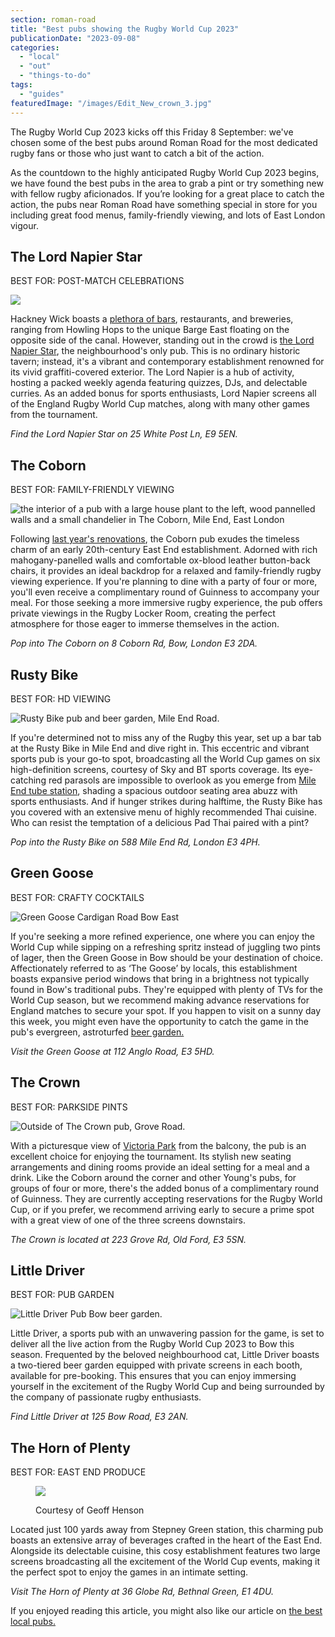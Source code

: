 ```yaml
---
section: roman-road
title: "Best pubs showing the Rugby World Cup 2023"
publicationDate: "2023-09-08"
categories: 
  - "local"
  - "out"
  - "things-to-do"
tags: 
  - "guides"
featuredImage: "/images/Edit_New_crown_3.jpg"
---
```


The Rugby World Cup 2023 kicks off this Friday 8 September: we've chosen some of the best pubs around Roman Road for the most dedicated rugby fans or those who just want to catch a bit of the action.

As the countdown to the highly anticipated Rugby World Cup 2023 begins, we have found the best pubs in the area to grab a pint or try something new with fellow rugby aficionados. If you’re looking for a great place to catch the action, the pubs near Roman Road have something special in store for you including great food menus, family-friendly viewing, and lots of East London vigour.

## The Lord Napier Star

BEST FOR: POST-MATCH CELEBRATIONS

![](/images/Lord-Napier-Star-1024x682.jpeg)

Hackney Wick boasts a [plethora of bars](https://romanroadlondon.com/hackney-wick-bars-restaurants-raves/), restaurants, and breweries, ranging from Howling Hops to the unique Barge East floating on the opposite side of the canal. However, standing out in the crowd is [the Lord Napier Star](https://romanroadlondon.com/lord-napier-star-voted-best-rooftop-bar/), the neighbourhood's only pub. This is no ordinary historic tavern; instead, it's a vibrant and contemporary establishment renowned for its vivid graffiti-covered exterior. The Lord Napier is a hub of activity, hosting a packed weekly agenda featuring quizzes, DJs, and delectable curries. As an added bonus for sports enthusiasts, Lord Napier screens all of the England Rugby World Cup matches, along with many other games from the tournament.

_Find the Lord Napier Star on 25 White Post Ln, E9 5EN._

## The Coborn

BEST FOR: FAMILY-FRIENDLY VIEWING

![the interior of a pub with a large house plant to the left, wood pannelled walls and a small chandelier in The Coborn, Mile End, East London](/images/inside-coborn-mile-end-refurbished-1024x683.jpg)

Following [last year's renovations](https://romanroadlondon.com/coborn-pub-mile-end-reopens/), the Coborn pub exudes the timeless charm of an early 20th-century East End establishment. Adorned with rich mahogany-panelled walls and comfortable ox-blood leather button-back chairs, it provides an ideal backdrop for a relaxed and family-friendly rugby viewing experience. If you're planning to dine with a party of four or more, you'll even receive a complimentary round of Guinness to accompany your meal. For those seeking a more immersive rugby experience, the pub offers private viewings in the Rugby Locker Room, creating the perfect atmosphere for those eager to immerse themselves in the action.

_Pop into The Coborn on 8 Coborn Rd, Bow, London E3 2DA._

## Rusty Bike

BEST FOR: HD VIEWING

![Rusty Bike pub and beer garden, Mile End Road.](/images/rusty-bike-pub-mile-end-1024x683.jpg)

If you're determined not to miss any of the Rugby this year, set up a bar tab at the Rusty Bike in Mile End and dive right in. This eccentric and vibrant sports pub is your go-to spot, broadcasting all the World Cup games on six high-definition screens, courtesy of Sky and BT sports coverage. Its eye-catching red parasols are impossible to overlook as you emerge from [Mile End tube station](https://romanroadlondon.com/mile-end-tube-luke-agbaimoni-photographs/), shading a spacious outdoor seating area abuzz with sports enthusiasts. And if hunger strikes during halftime, the Rusty Bike has you covered with an extensive menu of highly recommended Thai cuisine. Who can resist the temptation of a delicious Pad Thai paired with a pint? 

_Pop into the Rusty Bike on 588 Mile End Rd, London E3 4PH._

## Green Goose

BEST FOR: CRAFTY COCKTAILS 

![Green Goose Cardigan Road Bow East](/images/Green-Goose-Cardigan-Road-Bow-East-London-1024x703-1-1024x703.jpg)

If you're seeking a more refined experience, one where you can enjoy the World Cup while sipping on a refreshing spritz instead of juggling two pints of lager, then the Green Goose in Bow should be your destination of choice. Affectionately referred to as ‘The Goose’ by locals, this establishment boasts expansive period windows that bring in a brightness not typically found in Bow's traditional pubs. They're equipped with plenty of TVs for the World Cup season, but we recommend making advance reservations for England matches to secure your spot. If you happen to visit on a sunny day this week, you might even have the opportunity to catch the game in the pub's evergreen, astroturfed [beer garden.](https://romanroadlondon.com/best-beer-gardens/)

_Visit the Green Goose at 112 Anglo Road, E3 5HD._

## The Crown

BEST FOR: PARKSIDE PINTS 

![Outside of The Crown pub, Grove Road.](/images/CROWN-NEW-1024x683.jpg)

With a picturesque view of [Victoria Park](https://romanroadlondon.com/victoria-park-east-london-bow/) from the balcony, the pub is an excellent choice for enjoying the tournament. Its stylish new seating arrangements and dining rooms provide an ideal setting for a meal and a drink. Like the Coborn around the corner and other Young's pubs, for groups of four or more, there's the added bonus of a complimentary round of Guinness. They are currently accepting reservations for the Rugby World Cup, or if you prefer, we recommend arriving early to secure a prime spot with a great view of one of the three screens downstairs.

_The Crown is located at 223 Grove Rd, Old Ford, E3 5SN._

## Little Driver

BEST FOR: PUB GARDEN

![Little Driver Pub Bow beer garden.](/images/little-driver-bow-1024x683.jpg)

Little Driver, a sports pub with an unwavering passion for the game, is set to deliver all the live action from the Rugby World Cup 2023 to Bow this season. Frequented by the beloved neighbourhood cat, Little Driver boasts a two-tiered beer garden equipped with private screens in each booth, available for pre-booking. This ensures that you can enjoy immersing yourself in the excitement of the Rugby World Cup and being surrounded by the company of passionate rugby enthusiasts.

_Find Little Driver at 125 Bow Road, E3 2AN._

## The Horn of Plenty

BEST FOR: EAST END PRODUCE

<figure>

![](/images/the-horn-of-plenty-1-1024x682.jpg)

<figcaption>

Courtesy of Geoff Henson

</figcaption>

</figure>

Located just 100 yards away from Stepney Green station, this charming pub boasts an extensive array of beverages crafted in the heart of the East End. Alongside its delectable cuisine, this cosy establishment features two large screens broadcasting all the excitement of the World Cup events, making it the perfect spot to enjoy the games in an intimate setting.

_Visit The Horn of Plenty at 36 Globe Rd, Bethnal Green, E1 4DU._

If you enjoyed reading this article, you might also like our article on [the best local pubs.](https://romanroadlondon.com/best-local-pubs/)

